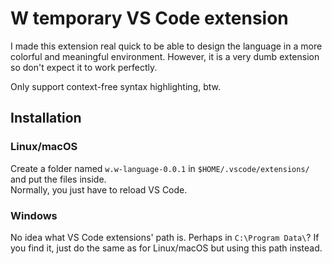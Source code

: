 # W temporary VS Code extension

I made this extension real quick to be able to design the language in a more colorful and meaningful environment.
However, it is a very dumb extension so don't expect it to work perfectly.

Only support context-free syntax highlighting, btw.

## Installation

### Linux/macOS

Create a folder named `w.w-language-0.0.1` in `$HOME/.vscode/extensions/` and put the files inside.  
Normally, you just have to reload VS Code.

### Windows

No idea what VS Code extensions' path is. Perhaps in `C:\Program Data\`? If you find it, just do the same as for Linux/macOS but using this path instead.

